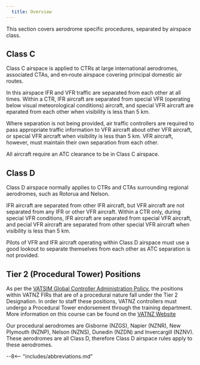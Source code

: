 ```yaml
---
  title: Overview
---
```


This section covers aerodrome specific procedures, separated by airspace class.

## Class C

Class C airspace is applied to CTRs at large international aerodromes, associated CTAs, and en‑route airspace covering principal domestic air routes.

In this airspace IFR and VFR traffic are separated from each other at all times. Within a CTR, IFR aircraft are separated from special VFR (operating below visual meteorological conditions) aircraft, and special VFR aircraft are  eparated from each other when visibility is less than 5 km.

Where separation is not being provided, air traffic controllers are required to pass appropriate traffic information to VFR aircraft about other VFR aircraft, or special VFR aircraft when visibility is less than 5 km. VFR aircraft, however, must maintain their own separation from each other.

All aircraft require an ATC clearance to be in Class C airspace.

## Class D

Class D airspace normally applies to CTRs and CTAs surrounding regional aerodromes, such as Rotorua and Nelson.

IFR aircraft are separated from other IFR aircraft, but VFR aircraft are not separated from any IFR or other VFR aircraft. Within a CTR only, during special VFR conditions, IFR aircraft are separated from special VFR aircraft, and pecial VFR aircraft are separated from other special VFR aircraft when visibility is less than 5 km.

Pilots of VFR and IFR aircraft operating within Class D airspace must use a good lookout to separate themselves from each other as ATC separation is not provided. 

## Tier 2 (Procedural Tower) Positions 

As per the [VATSIM Global Controller Administration Policy](https://vatsim.net/docs/policy/global-controller-administration-policy), the positions within VATNZ FIRs that are of a procedural nature fall under the Tier 2 Designation. In order to staff these positions, VATNZ controllers must undergo a Procedural Tower endorsement through the training department. More information on this course can be found on the [VATNZ Website](https://www.vatnz.net/training/courses/procedural-tower/)

Our procedural aerodromes are Gisborne (NZGS), Napier (NZNR), New Plymouth (NZNP), Nelson (NZNS), Dunedin (NZDN) and Invercargill (NZNV). These aerodromes are all Class D, therefore Class D airspace rules apply to these aerodromes. 

--8<-- "includes/abbreviations.md"


